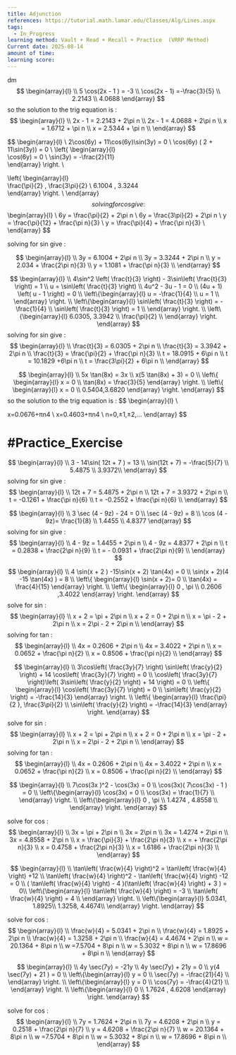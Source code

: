 ```yaml
---
title: Adjunction
references: https://tutorial.math.lamar.edu/Classes/Alg/Lines.aspx
tags:
  - In_Progress
learning method: Vault + Read + Recall + Practice  (VRRP Method)
Current date: 2025-08-14
amount of time: 
learning score:
---
```

dm
$$
\begin{array}{l} \\
5 \cos(2x - 1 )  = -3   \\
\cos(2x - 1)  =-\frac{3}{5}  \\
2.2143  \\
4.0688
\end{array}
$$so the solution to the trig equation is  : 
$$
\begin{array}{l} \\
2x - 1  =   2.2143    +  2\pi n      \\
2x - 1  =   4.0688   +  2\pi n       \\
x  =   1.6712    +  \pi n      \\
x  =   2.5344  +  \pi n      \\
\end{array}
$$


$$
\begin{array}{l}  \\
2\cos(6y) +  11\cos(6y)\sin(3y) =   0  \\
\cos(6y) ( 2 +  11\sin(3y))  =  0  \\
\left\{ \begin{array}{l}  
\cos(6y)  =  0   \\
\sin(3y)   =  -\frac{2}{11}  
\end{array}  \right.  \\
 
\left\{ \begin{array}{l}  
\frac{\pi}{2}  , \frac{3\pi}{2} \\
6.1004 ,  3.3244  
\end{array}  \right.  \\
\end{array}
$$
solving for cos give :  
$$
\begin{array}{l} \\
6y   =    \frac{\pi}{2}   +  2\pi n      \\
6y =   \frac{3\pi}{2}   + 2\pi n      \\
y   =    \frac{\pi}{12}   +  \frac{\pi n}{3}      \\
y =   \frac{\pi}{4}   + \frac{\pi n}{3}      \\
\end{array}
$$

solving for  sin give : 

$$
\begin{array}{l} \\
3y  =  6.1004     +  2\pi n      \\
3y =     3.3244    + 2\pi n      \\
y   =    2.034   +  \frac{2\pi n}{3}      \\
y =   1.1081  + \frac{\pi n}{3}      \\
\end{array}
$$





$$
\begin{array}{l}  \\
4\sin^2  \left( \frac{t}{3}  \right)  -  3\sin\left( \frac{t}{3}   \right) =  1     \\
u  = \sin\left( \frac{t}{3} \right) \\
4u^2   -  3u - 1 =  0  \\
(4u + 1) \left( u - 1 \right)    = 0  \\
\left\{\begin{array}{l}
u  =  -\frac{1}{4}   \\
u  =  1 \\ 
\end{array} 
 \right.   \\
\left\{\begin{array}{l}
\sin\left( \frac{t}{3}   \right)  =  -\frac{1}{4}   \\
\sin\left( \frac{t}{3}   \right)   =  1 \\ 
\end{array} 
 \right.  \\
\left\{\begin{array}{l}
6.0305, 3.3942  \\
\frac{\pi}{2} \\ 
\end{array} 
 \right. 
\end{array}
$$
solving for sin give :  
$$
\begin{array}{l} \\
\frac{t}{3}  =   6.0305   +  2\pi n      \\
\frac{t}{3} =   3.3942    + 2\pi n      \\
\frac{t}{3}   =   \frac{\pi}{2}   +  \frac{\pi n}{3}      \\
t  =   18.0915   +  6\pi n      \\
t =   10.1829   +6\pi n     \\
t   =   \frac{3\pi}{2}   + 6\pi n  \\
\end{array}
$$



$$
\begin{array}{l} \\
5x \tan(8x) = 3x   \\
x(5 \tan(8x)  + 3)  =  0  \\
\left\{ \begin{array}{l}
x  =   0  \\
\tan(8x)  = \frac{3}{5}  
\end{array}  \right.   \\
\left\{ \begin{array}{l}
x  =   0  \\
0.5404,3.6820
\end{array}  \right. 
\end{array}
$$so the solution to the trig equation is  : 
$$
\begin{array}{l} \\

x=0.0676+πn4 \\
x=0.4603+πn4 \\
n=0,±1,±2,…
\end{array}
$$


# #Practice_Exercise 




$$
\begin{array}{l}  \\
3 - 14\sin( 12t  +  7 ) =  13    \\
\sin(12t  + 7)  =  -\frac{5}{7}   \\
5.4875  \\
3.9372\\
\end{array}
$$
solving for sin give :  
$$
\begin{array}{l} \\
12t  + 7  =   5.4875   +  2\pi n       \\
12t +  7  =  3.9372    + 2\pi n      \\
t  =  -0.1261   +  \frac{\pi n}{6}      \\
t =   -0.2552  +  \frac{\pi n}{6}     \\
\end{array}
$$ 







$$
\begin{array}{l}  \\
3 \sec (4 -  9z)  - 24 =  0  \\
 \sec (4 -  9z)    =   8  \\
\cos (4  - 9z)=   \frac{1}{8}   \\
1.4455    \\
 4.8377 
\end{array}
$$
solving for sin give :  
$$
\begin{array}{l} \\
4 -  9z =   1.4455   +  2\pi n       \\
4 -  9z  =   4.8377     + 2\pi n      \\
t  = 0.2838  +  \frac{2\pi n}{9}   \\
t =  - 0.0931 +  \frac{2\pi n}{9}     \\
\end{array}
$$ 





$$
\begin{array}{l}  \\
4 \sin(x  + 2  )    -15\sin(x + 2) \tan(4x) = 0    \\
\sin(x + 2)(4  -15 \tan(4x)   )   =   8  \\
\left\{  \begin{array}{l}
\sin(x + 2)=    0  \\
\tan(4x)   =  \frac{4}{15}
\end{array}
  \right.   \\
\left\{  \begin{array}{l}
0  ,   \pi  \\
0.2606 ,3.4022 
\end{array}
  \right. 
\end{array}
$$
 solve for sin :
  $$
\begin{array}{l} \\
x  +  2 =     \pi      +  2\pi n       \\
x  +  2  =    0     + 2\pi n      \\
x  =     \pi    -  2   +  2\pi n       \\
x  =    2\pi    -  2    + 2\pi n      \\
\end{array}
$$
solving for tan  :
$$
\begin{array}{l} \\
4x =    0.2606   +  2\pi n  \\
4x =  3.4022     +  2\pi n     \\
x =    0.0652   +  \frac{\pi n}{2}  \\
x = 0.8506   +  \frac{\pi n}{2}     \\
\end{array}
$$









$$
\begin{array}{l}   \\
3\cos\left( \frac{3y}{7} \right)  \sin\left(  \frac{y}{2} \right) + 14 \cos\left( \frac{3y}{7} \right)   =   0 \\
\cos\left( \frac{3y}{7} \right)\left(  3\sin\left(  \frac{y}{2} \right) + 14 \right)  = 0      \\
\left\{ \begin{array}{l} 
\cos\left( \frac{3y}{7} \right)  = 0    \\
\sin\left(  \frac{y}{2} \right)   = -\frac{14}{3}
\end{array} \right.   \\
\left\{ \begin{array}{l} 
\frac{\pi}{2 }, \frac{3\pi}{2}     \\
\sin\left(  \frac{y}{2} \right)   = -\frac{14}{3}
\end{array} \right. 
\end{array}
$$
 solve for sin :
  $$
\begin{array}{l} \\
x  +  2 =     \pi      +  2\pi n       \\
x  +  2  =    0     + 2\pi n      \\
x  =     \pi    -  2   +  2\pi n       \\
x  =    2\pi    -  2    + 2\pi n      \\
\end{array}
$$
solving for tan  :
$$
\begin{array}{l} \\
4x =    0.2606   +  2\pi n  \\
4x =  3.4022     +  2\pi n     \\
x =    0.0652   +  \frac{\pi n}{2}  \\
x = 0.8506   +  \frac{\pi n}{2}     \\
\end{array}
$$



$$
\begin{array}{l}  \\
7\cos(3x )^2  - \cos(3x)   = 0  \\
\cos(3x)( 7\cos(3x) - 1  )   =   0 \\
\left\{\begin{array}{l}  
 \cos(3x)  =  0  \\
\cos(3x)   =  \frac{1}{7}  \\
\end{array} 
 \right.   \\
\left\{\begin{array}{l}  
0 , \pi   \\
1.4274  ,  4.8558 \\
\end{array} 
 \right.  
\end{array}
$$

 solve for cos :
  $$
\begin{array}{l} \\
3x   =     \pi      +  2\pi n       \\
3x   =        2\pi n       \\
3x =   1.4274    +  2\pi n  \\
3x =  4.8558      +  2\pi n     \\
x   =     \frac{\pi}{3}      +  \frac{2\pi n}{3}       \\
x   =       +  \frac{2\pi n}{3}         \\
x =  0.4758   +  \frac{2\pi n}{3}    \\
x =  1.6186     +  \frac{2\pi n}{3}       \\
\end{array}
$$



$$
\begin{array}{l}  \\
\tan\left( \frac{w}{4} \right)^2     =  \tan\left( \frac{w}{4}  \right)   +12   \\
\tan\left( \frac{w}{4} \right)^2    - \tan\left( \frac{w}{4}  \right)  -12 =   0     \\
( \tan\left( \frac{w}{4}  \right)  -   4 )(\tan\left( \frac{w}{4}  \right) +  3 ) =   0\\
\left\{\begin{array}{l}  
\tan\left( \frac{w}{4}  \right) =  -3 \\
\tan\left( \frac{w}{4}  \right)   =  4  \\
\end{array} 
 \right.   \\
\left\{\begin{array}{l}  
5.0341, 1.8925\\
1.3258, 4.4674\\
\end{array} 
 \right.  
\end{array}
$$



 solve for cos :
  $$
\begin{array}{l} \\
\frac{w}{4}  =   5.0341 +  2\pi n       \\
\frac{w}{4}   =    1.8925   +          2\pi n       \\
\frac{w}{4}  =  1.3258 +  2\pi n  \\ 
\frac{w}{4}  =  4.4674  +   2\pi n   \\
w  =  20.1364  +  8\pi n       \\
w   =7.5704    +         8\pi n     \\
w  =  5.3032  +  8\pi n  \\ 
w  =  17.8696  +  8\pi n   \\
\end{array}
$$








$$
\begin{array}{l}  \\
4y \sec(7y) =  -21y    \\
4y \sec(7y) + 21y  =  0   \\
y(4 \sec(7y) +   21 )     = 0  
\\
\left\{\begin{array}{l}  
y  =  0 \\
\sec(7y)  = -\frac{21}{4}  \\
\end{array} 
 \right.   \\
\left\{\begin{array}{l}  
y  =  0 \\
\cos(7y)  = -\frac{4}{21}  \\
\end{array} 
 \right.   \\
\left\{\begin{array}{l}  
0  \\
1.7624  ,  4.6208
\end{array} 
 \right.  
\end{array}
$$



 solve for cos :
  $$
\begin{array}{l} \\
7y =  1.7624   +  2\pi n       \\
7y   =     4.6208  +          2\pi n       \\
y =  0.2518  +  \frac{2\pi n}{7}       \\
y   =     4.6208  +           \frac{2\pi n}{7}        \\
w  =  20.1364  +  8\pi n       \\
w   =7.5704    +         8\pi n     \\
w  =  5.3032  +  8\pi n  \\ 
w  =  17.8696  +  8\pi n   \\
\end{array}
$$



